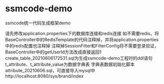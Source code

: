 # ssmcode-demo
ssmcode统一代码生成框架demo

请先修改application.properties下的数据库连接和redis连接
如不需要redis，将BaseController中的RedisTemplate的代码注释掉，并将application.properties中的redis配置也注释掉
注释掉SessionFilter和FilterConfig将不需要登录验证，
BaseController中的getUserId方法改成直接返回1
create_table_20210606172531.sql为生成ssmcode-demo工程时的ddl语句
t_attribute、t_attribute_value为数据字典表
字典表数据初始化脚本 attribute_20210606.sql，可直接导入mysql中
http://localhost:8080/sys/brand/index

